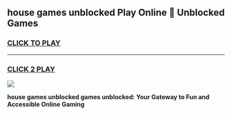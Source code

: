 
## house games unblocked Play Online 👋 Unblocked Games
<h3>
<a href="https://premium.freeplayer.one?title=house_games_unblocked&ref=19F">CLICK TO PLAY</a></h3>
<hr>

<h3>
<a href="https://premium.freeplayer.one?title=house_games_unblocked&ref=19F">CLICK 2 PLAY</a>
  
</h3>

<a href="https://premium.freeplayer.one?title=house_games_unblocked&ref=19F"><img src="https://clearcache.store/games.png"></a>


**house games unblocked games unblocked: Your Gateway to Fun and Accessible Online Gaming**
